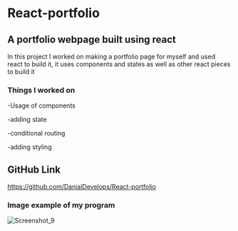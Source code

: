 # React-portfolio

## A portfolio webpage built using react

In this project I worked on making a portfolio page for myself and used react to build it, it uses components and states as well as other react pieces to build it

### Things I worked on
-Usage of components

-adding state

-conditional routing

-adding styling 


## GitHub Link
https://github.com/DanialDevelops/React-portfolio

### Image example of my program
![Screenshot_9](https://github.com/DanialDevelops/React-portfolio/assets/126214677/9d522f99-5ee0-4f00-9517-68b811da902c)